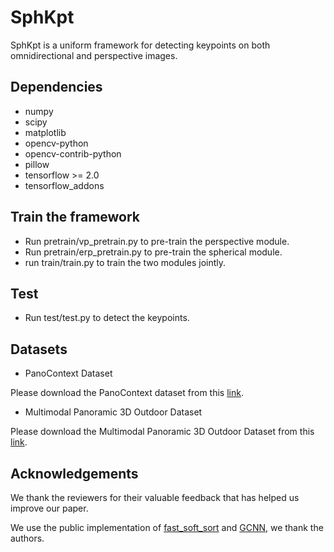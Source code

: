 # SphKpt
SphKpt is a uniform framework for detecting keypoints on both omnidirectional and perspective images.

## Dependencies
* numpy
* scipy
* matplotlib
* opencv-python
* opencv-contrib-python
* pillow
* tensorflow >= 2.0
* tensorflow_addons

## Train the framework
* Run pretrain/vp_pretrain.py to pre-train the perspective module.
* Run pretrain/erp_pretrain.py to pre-train the spherical module.
* run train/train.py to train the two modules jointly.

## Test
* Run test/test.py to detect the keypoints.

## Datasets
* PanoContext Dataset

Please download the PanoContext dataset from this [link](https://panocontext.cs.princeton.edu).

* Multimodal Panoramic 3D Outdoor Dataset

Please download the Multimodal Panoramic 3D Outdoor Dataset from this [link](http://robotics.ait.kyushu-u.ac.jp/kyushu_datasets/outdoor_dense.html).

## Acknowledgements
We thank the reviewers for their valuable feedback that has helped us improve our paper.

We use the public implementation of [fast_soft_sort](https://github.com/google-research/fast-soft-sort) and [GCNN](https://github.com/basveeling/keras-gcnn), we thank the authors.

